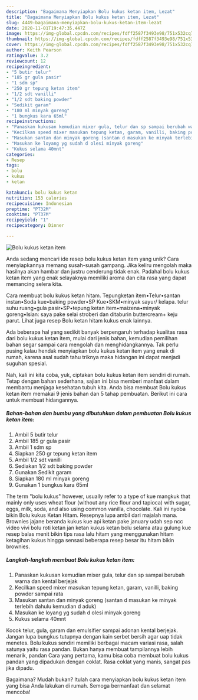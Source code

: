 ```yaml
---
description: "Bagaimana Menyiapkan Bolu kukus ketan item, Lezat"
title: "Bagaimana Menyiapkan Bolu kukus ketan item, Lezat"
slug: 4449-bagaimana-menyiapkan-bolu-kukus-ketan-item-lezat
date: 2020-11-01T19:47:35.447Z
image: https://img-global.cpcdn.com/recipes/fdff2587f3493e98/751x532cq70/bolu-kukus-ketan-item-foto-resep-utama.jpg
thumbnail: https://img-global.cpcdn.com/recipes/fdff2587f3493e98/751x532cq70/bolu-kukus-ketan-item-foto-resep-utama.jpg
cover: https://img-global.cpcdn.com/recipes/fdff2587f3493e98/751x532cq70/bolu-kukus-ketan-item-foto-resep-utama.jpg
author: Keith Pearson
ratingvalue: 3.2
reviewcount: 12
recipeingredient:
- "5 butir telur"
- "185 gr gula pasir"
- "1 sdm sp"
- "250 gr tepung ketan item"
- "1/2 sdt vanilli"
- "1/2 sdt baking powder"
- "Sedikit garam"
- "180 ml minyak goreng"
- "1 bungkus kara 65ml"
recipeinstructions:
- "Panaskan kukusan kemudian mixer gula, telur dan sp sampai berubah warna dan kental berjejak"
- "Kecilkan speed mixer masukan tepung ketan, garam, vanilli, baking powder sampai rata"
- "Masukan santan dan minyak goreng (santan d masukan ke minyak terlebih dahulu kemudian d aduk)"
- "Masukan ke loyang yg sudah d olesi minyak goreng"
- "Kukus selama 40mnt"
categories:
- Resep
tags:
- bolu
- kukus
- ketan

katakunci: bolu kukus ketan 
nutrition: 153 calories
recipecuisine: Indonesian
preptime: "PT32M"
cooktime: "PT37M"
recipeyield: "1"
recipecategory: Dinner

---
```



![Bolu kukus ketan item](https://img-global.cpcdn.com/recipes/fdff2587f3493e98/751x532cq70/bolu-kukus-ketan-item-foto-resep-utama.jpg)

Anda sedang mencari ide resep bolu kukus ketan item yang unik? Cara menyiapkannya memang susah-susah gampang. Jika keliru mengolah maka hasilnya akan hambar dan justru cenderung tidak enak. Padahal bolu kukus ketan item yang enak selayaknya memiliki aroma dan cita rasa yang dapat memancing selera kita.

Cara membuat bolu kukus ketan hitam. Tepungketan item•Telur•santan instan•Soda kue•baking powder•SP Kue•SKM•minyak sayur/ kelapa. telur suhu ruang•gula pasir•SP•tepung ketan item•maizena•minyak goreng•Isian: saya pake selai stroberi dan ditaburin buttercream+ keju parut. Lihat juga resep Bolu ketan hitam kukus enak lainnya.

Ada beberapa hal yang sedikit banyak berpengaruh terhadap kualitas rasa dari bolu kukus ketan item, mulai dari jenis bahan, kemudian pemilihan bahan segar sampai cara mengolah dan menghidangkannya. Tak perlu pusing kalau hendak menyiapkan bolu kukus ketan item yang enak di rumah, karena asal sudah tahu triknya maka hidangan ini dapat menjadi suguhan spesial.


Nah, kali ini kita coba, yuk, ciptakan bolu kukus ketan item sendiri di rumah. Tetap dengan bahan sederhana, sajian ini bisa memberi manfaat dalam membantu menjaga kesehatan tubuh kita. Anda bisa membuat Bolu kukus ketan item memakai 9 jenis bahan dan 5 tahap pembuatan. Berikut ini cara untuk membuat hidangannya.

<!--inarticleads1-->

##### Bahan-bahan dan bumbu yang dibutuhkan dalam pembuatan Bolu kukus ketan item:

1. Ambil 5 butir telur
1. Ambil 185 gr gula pasir
1. Ambil 1 sdm sp
1. Siapkan 250 gr tepung ketan item
1. Ambil 1/2 sdt vanilli
1. Sediakan 1/2 sdt baking powder
1. Gunakan Sedikit garam
1. Siapkan 180 ml minyak goreng
1. Gunakan 1 bungkus kara 65ml


The term &#34;bolu kukus&#34; however, usually refer to a type of kue mangkuk that mainly only uses wheat flour (without any rice flour and tapioca) with sugar, eggs, milk, soda, and also using common vanilla, chocolate. Kali ini nyoba bikin Bolu kukus Ketan Hitam. Resepnya lupa ambil dari majalah mana. Brownies jajane beranda kukus kue api ketan pake january udah sep ncc video vivi bolu roti ketan jan ketan kukus ketan bolu selama atau gulung kue resep balas menit bikin tips rasa lalu hitam yang menggunakan hitam ketagihan kukus hingga sensasi beberapa resep besar itu hitam bikin brownies. 

<!--inarticleads2-->

##### Langkah-langkah membuat Bolu kukus ketan item:

1. Panaskan kukusan kemudian mixer gula, telur dan sp sampai berubah warna dan kental berjejak
1. Kecilkan speed mixer masukan tepung ketan, garam, vanilli, baking powder sampai rata
1. Masukan santan dan minyak goreng (santan d masukan ke minyak terlebih dahulu kemudian d aduk)
1. Masukan ke loyang yg sudah d olesi minyak goreng
1. Kukus selama 40mnt


Kocok telur, gula, garam dan emulsifier sampai adonan kental berjejak. Jangan lupa bungkus tutupnya dengan kain serbet bersih agar uap tidak menetes. Bolu kukus sendiri memiliki berbagai macam variasi rasa, salah satunya yaitu rasa pandan. Bukan hanya membuat tampilannya lebih menarik, pandan Cara yang pertama, kamu bisa coba membuat bolu kukus pandan yang dipadukan dengan coklat. Rasa coklat yang manis, sangat pas jika dipadu. 

Bagaimana? Mudah bukan? Itulah cara menyiapkan bolu kukus ketan item yang bisa Anda lakukan di rumah. Semoga bermanfaat dan selamat mencoba!
